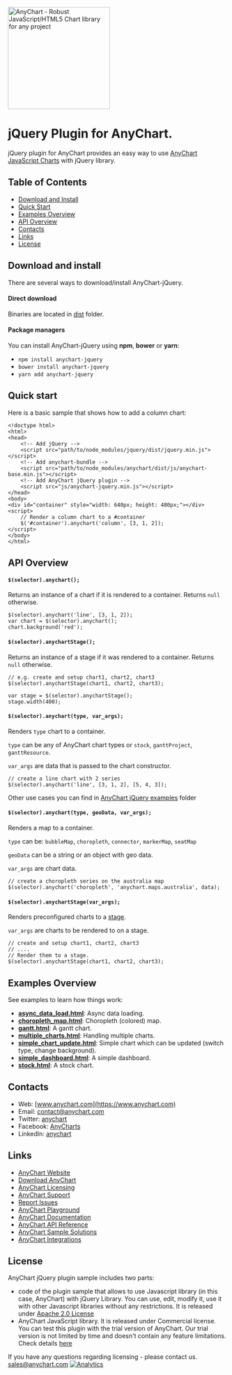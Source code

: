 [<img src="https://cdn.anychart.com/images/logo-transparent-segoe.png?2" width="234px" alt="AnyChart - Robust JavaScript/HTML5 Chart library for any project">](https://www.anychart.com)

jQuery Plugin for AnyChart.
=========

jQuery plugin for AnyChart provides an easy way to use [AnyChart JavaScript Charts](https://www.anychart.com) with jQuery library.

## Table of Contents

* [Download and Install](#download-and-install)
* [Quick Start](#quick-start)
* [Examples Overview](#examples-overview)
* [API Overview](#api-overview)
* [Contacts](#contacts)
* [Links](#links)
* [License](#license)

## Download and install

There are several ways to download/install AnyChart-jQuery.

#### Direct download

Binaries are located in [dist](https://github.com/AnyChart/AnyChart-jQuery/tree/master/dist) folder.

#### Package managers

You can install AnyChart-jQuery using **npm**, **bower** or **yarn**:

* `npm install anychart-jquery`
* `bower install anychart-jquery`
* `yarn add anychart-jquery`

## Quick start
Here is a basic sample that shows how to add a column chart:

```
<!doctype html>
<html>
<head>
    <!-- Add jQuery -->
    <script src="path/to/node_modules/jquery/dist/jquery.min.js"></script>
    <!-- Add anychart-bundle -->
    <script src="path/to/node_modules/anychart/dist/js/anychart-base.min.js"></script>
    <!-- Add AnyChart jQuery plugin -->
    <script src="js/anychart-jquery.min.js"></script>
</head>
<body>
<div id="container" style="width: 640px; height: 480px;"></div>
<script>
	// Render a column chart to a #container
	$('#container').anychart('column', [3, 1, 2]);
</script>
</body>
</html>
```

## API Overview
#### `$(selector).anychart();`
Returns an instance of a chart if it is rendered to a container. Returns `null` otherwise.

```
$(selector).anychart('line', [3, 1, 2]);
var chart = $(selector).anychart();
chart.background('red');
```

#### `$(selector).anychartStage();`
Returns an instance of a stage if it was rendered to a container. Returns `null` otherwise.

```
// e.g. create and setup chart1, chart2, chart3
$(selector).anychartStage(chart1, chart2, chart3);

var stage = $(selector).anychartStage();
stage.width(400);
```

#### `$(selector).anychart(type, var_args);`
Renders `type` chart to a container.

`type` can be any of AnyChart chart types or `stock`, `ganttProject`, `ganttResource`.

`var_args` are data that is passed to the chart constructor.

```
// create a line chart with 2 series
$(selector).anychart('line', [3, 1, 2], [5, 4, 3]);
```
Other use cases you can find in [AnyChart jQuery examples](https://github.com/AnyChart/AnyChart-jQuery/tree/master/examples) folder

#### `$(selector).anychart(type, geoData, var_args);`
Renders a map to a container.

`type` can be: `bubbleMap`, `choropleth`, `connector`, `markerMap`, `seatMap`

`geoData` can be a string or an object with geo data.

`var_args` are chart data.

```
// create a choropleth series on the australia map
$(selector).anychart('choropleth', 'anychart.maps.australia', data);
```

#### `$(selector).anychartStage(var_args);`
Renders preconfigured charts to a [stage](http://docs.anychart.com/latest/Graphics/Basics).

`var_args` are charts to be rendered to on a stage.

```
// create and setup chart1, chart2, chart3
// ....
// Render them to a stage.
$(selector).anychartStage(chart1, chart2, chart3);
```



## Examples Overview
See examples to learn how things work:

* **[async_data_load.html](https://github.com/anychart/anychart-jquery/blob/master/examples/async_data_load.html)**: Async data loading.
* **[choropleth_map.html](https://github.com/anychart/anychart-jquery/blob/master/examples/choropleth_map.html)**: Choropleth (colored) map.
* **[gantt.html](https://github.com/anychart/anychart-jquery/blob/master/examples/gantt.html)**: A gantt chart.
* **[multiple_charts.html](https://github.com/anychart/anychart-jquery/blob/master/examples/multiple_charts.html)**: Handling multiple charts.
* **[simple_chart_update.html](https://github.com/anychart/anychart-jquery/blob/master/examples/simple_chart_update.html)**: Simple chart which can be updated (switch type, change background).
* **[simple_dashboard.html](https://github.com/anychart/anychart-jquery/blob/master/examples/simple_dashboard.html)**: A simple dashboard.
* **[stock.html](https://github.com/anychart/anychart-jquery/blob/master/examples/stock.html)**: A stock chart.


## Contacts

* Web: [www.anychart.com](https://www.anychart.com)
* Email: [contact@anychart.com](mailto:contact@anychart.com)
* Twitter: [anychart](https://twitter.com/anychart)
* Facebook: [AnyCharts](https://www.facebook.com/AnyCharts)
* LinkedIn: [anychart](https://www.linkedin.com/company/anychart)

## Links

* [AnyChart Website](https://www.anychart.com)
* [Download AnyChart](https://www.anychart.com/download/)
* [AnyChart Licensing](https://www.anychart.com/buy/)
* [AnyChart Support](https://www.anychart.com/support/)
* [Report Issues](https://github.com/AnyChart/AnyChart-jQuery/issues)
* [AnyChart Playground](https://playground.anychart.com)
* [AnyChart Documentation](https://docs.anychart.com)
* [AnyChart API Reference](https://api.anychart.com)
* [AnyChart Sample Solutions](https://www.anychart.com/solutions/)
* [AnyChart Integrations](https://www.anychart.com/integrations/)

## License

AnyChart jQuery plugin sample includes two parts:
- code of the plugin sample that allows to use Javascript library (in this case, AnyChart) with jQuery Library. You can use, edit, modify it, use it with other Javascript libraries without any restrictions. It is released under [Apache 2.0 License](https://github.com/AnyChart/AnyChart-jQuery/blob/master/LICENSE)
- AnyChart JavaScript library. It is released under Commercial license. You can test this plugin with the trial version of AnyChart. Our trial version is not limited by time and doesn't contain any feature limitations. Check details [here](https://www.anychart.com/buy/)

If you have any questions regarding licensing - please contact us. <sales@anychart.com>
[![Analytics](https://ga-beacon.appspot.com/UA-228820-4/Plugins/AnyChart-jQuery?pixel&useReferer)](https://github.com/igrigorik/ga-beacon)
